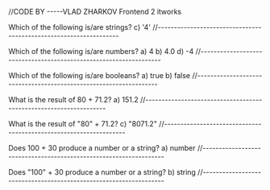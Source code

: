 //CODE BY -----VLAD ZHARKOV Frontend 2 itworks

Which of the following is/are strings?
c) '4'
//------------------------------------------------------------------

Which of the following is/are numbers?
a) 4
b) 4.0
d) -4
//------------------------------------------------------------------

Which of the following is/are booleans?
a) true
b) false
//------------------------------------------------------------------

What is the result of 80 + 71.2?
a) 151.2
//------------------------------------------------------------------

What is the result of "80" + 71.2?
c) "8071.2"
//------------------------------------------------------------------

Does 100 + 30 produce a number or a string?
a) number
//------------------------------------------------------------------

Does "100" + 30 produce a number or a string?
b) string
//------------------------------------------------------------------

